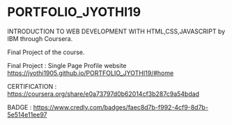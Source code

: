 # PORTFOLIO_JYOTHI19

INTRODUCTION TO WEB DEVELOPMENT WITH HTML,CSS,JAVASCRIPT by IBM through Coursera.

Final Project of the course.

Final Project : Single Page Profile website
https://jyothi1905.github.io/PORTFOLIO_JYOTHI19/#home

CERTIFICATION :
https://coursera.org/share/e0a73797d0b62014cf3b287c9a54bdad

BADGE :
https://www.credly.com/badges/faec8d7b-f992-4cf9-8d7b-5e514e11ee97
